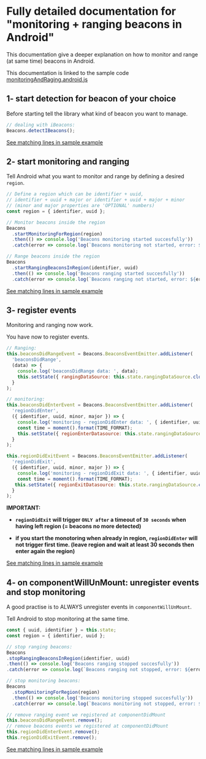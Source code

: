 # Fully detailed documentation for "monitoring + ranging beacons in Android"

This documentation give a deeper explanation on how to monitor and range (at same time) beacons in Android.

This documentation is linked to the sample code [monitoringAndRaging.android.js](./monitoringAndRanging.android.js)

## 1- start detection for beacon of your choice

Before starting tell the library what kind of beacon you want to manage.

```javascript
// dealing with iBeacons:
Beacons.detectIBeacons();
```

[See matching lines in sample example](https://github.com/MacKentoch/react-native-beacons-manager/blob/master/examples/samples/monitoringAndRanging.android.js#L34)

## 2- start monitoring and ranging

Tell Android what you want to monitor and range by defining a desired `region`.


```javascript
// Define a region which can be identifier + uuid,
// identifier + uuid + major or identifier + uuid + major + minor
// (minor and major properties are 'OPTIONAL' numbers)
const region = { identifier, uuid };

// Monitor beacons inside the region
Beacons
  .startMonitoringForRegion(region)
  .then(() => console.log('Beacons monitoring started succesfully'))
  .catch(error => console.log(`Beacons monitoring not started, error: ${error}`));

// Range beacons inside the region
Beacons
  .startRangingBeaconsInRegion(identifier, uuid)
  .then(() => console.log('Beacons ranging started succesfully'))
  .catch(error => console.log(`Beacons ranging not started, error: ${error}`));
```

[See matching lines in sample example](https://github.com/MacKentoch/react-native-beacons-manager/blob/master/examples/samples/monitoringAndRanging.android.js#L36)

## 3- register events

Monitoring and ranging now work.

You have now to register events.

```javascript
// Ranging:
this.beaconsDidRangeEvent = Beacons.BeaconsEventEmitter.addListener(
  'beaconsDidRange',
  (data) => {
    console.log('beaconsDidRange data: ', data);
    this.setState({ rangingDataSource: this.state.rangingDataSource.cloneWithRows(data.beacons) });
  }
);

// monitoring:
this.beaconsDidEnterEvent = Beacons.BeaconsEventEmitter.addListener(
  'regionDidEnter',
  ({ identifier, uuid, minor, major }) => {
    console.log('monitoring - regionDidEnter data: ', { identifier, uuid, minor, major });
    const time = moment().format(TIME_FORMAT);
    this.setState({ regionEnterDatasource: this.state.rangingDataSource.cloneWithRows([{ identifier, uuid, minor, major, time }]) });
  }
);

this.regionDidExitEvent = Beacons.BeaconsEventEmitter.addListener(
  'regionDidExit',
  ({ identifier, uuid, minor, major }) => {
    console.log('monitoring - regionDidExit data: ', { identifier, uuid, minor, major });
    const time = moment().format(TIME_FORMAT);
   this.setState({ regionExitDatasource: this.state.rangingDataSource.cloneWithRows([{ identifier, uuid, minor, major, time }]) });
  }
);
```

**IMPORTANT:**
- **`regionDidExit` will trigger `ONLY after` a timeout of `30 seconds` when having left region (= beacons no more detected)**

- **if you start the monotoring when already in region, `regionDidEnter` will not trigger first time. (leave region and wait at least 30 seconds then enter again the region)**


[See matching lines in sample example](https://github.com/MacKentoch/react-native-beacons-manager/blob/master/examples/samples/monitoringAndRanging.android.js#L54)


## 4- on componentWillUnMount: unregister events and stop monitoring

A good practise is to ALWAYS unregister events in `componentWillUnMount`.

Tell Android to stop monitoring at the same time.

```javascript
const { uuid, identifier } = this.state;
const region = { identifier, uuid };

// stop ranging beacons:
Beacons
.stopRangingBeaconsInRegion(identifier, uuid)
.then(() => console.log('Beacons ranging stopped succesfully'))
.catch(error => console.log(`Beacons ranging not stopped, error: ${error}`));

// stop monitoring beacons:
Beacons
  .stopMonitoringForRegion(region)
  .then(() => console.log('Beacons monitoring stopped succesfully'))
  .catch(error => console.log(`Beacons monitoring not stopped, error: ${error}`));

// remove ranging event we registered at componentDidMount
this.beaconsDidRangeEvent.remove();
// remove beacons events we registered at componentDidMount
this.regionDidEnterEvent.remove();
this.regionDidExitEvent.remove();
```

[See matching lines in sample example](https://github.com/MacKentoch/react-native-beacons-manager/blob/master/examples/samples/monitoringAndRanging.android.js#L87)
